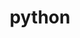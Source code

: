 ---
title: python
menu:
  sidebar:
    name: python
    identifier: python
    parent: programming
    weight: 20
---
